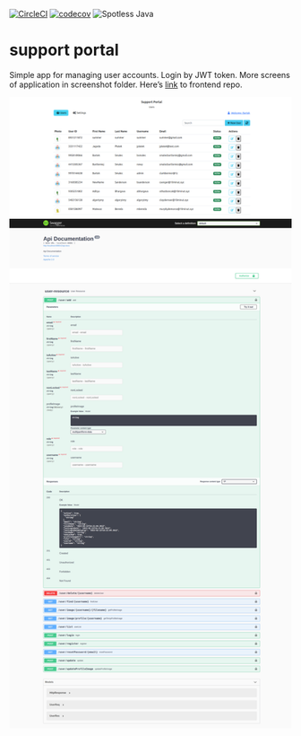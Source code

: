 
[![CircleCI](https://dl.circleci.com/status-badge/img/gh/BartekSmalec/supportportal/tree/main.svg?style=svg)](https://dl.circleci.com/status-badge/redirect/gh/BartekSmalec/supportportal/tree/main)
[![codecov](https://codecov.io/gh/BartekSmalec/supportportal/branch/main/graph/badge.svg?token=etJT0Qyq7y)](https://codecov.io/gh/BartekSmalec/supportportal)
![Spotless Java](https://img.shields.io/badge/Spotless%20Java-Checked-green)


# support portal

Simple app for managing user accounts. Login by JWT token. More screens of application in screenshot folder. Here’s [link](https://github.com/BartekSmalec/supportportal-front) to frontend repo.

![alt text](https://github.com/BartekSmalec/supportportal/blob/main/screenshots/localhost_4200_%20(2).png?raw=true)
![alt text](https://github.com/BartekSmalec/supportportal/blob/main/screenshots/localhost_8080_swagger-ui_.png?raw=true)



